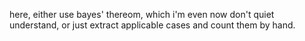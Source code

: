 here, either use bayes' thereom, which i'm even now don't quiet understand, or just extract applicable cases and count them by hand.
